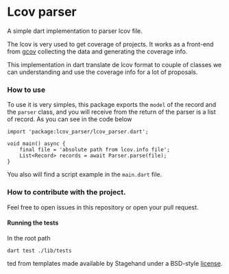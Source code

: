 # Lcov parser

A simple dart implementation to parser lcov file.

The lcov is very used to get coverage of projects. It works as a front-end from [gcov](https://gcc.gnu.org/onlinedocs/gcc/Gcov.html) collecting the data and generating the coverage info.

This implementation in dart translate de lcov format to couple of classes we can understanding and use the coverage info for a lot of proposals.

### How to use

To use it is very simples, this package exports the `model` of the record and the `parser` class, and you will receive from the return of the parser is a list of record. 
As you can see in the code below

```
import 'package:lcov_parser/lcov_parser.dart';

void main() async {
    final file = 'absolute path from lcov.info file';
    List<Record> records = await Parser.parse(file);
}
```

You also will find a script example in the `main.dart` file.

### How to contribute with the project.

Feel free to open issues in this repository or open your pull request. 

#### Running the tests

In the root path

```
dart test ./lib/tests
```


ted from templates made available by Stagehand under a BSD-style
[license](https://github.com/dart-lang/stagehand/blob/master/LICENSE).
